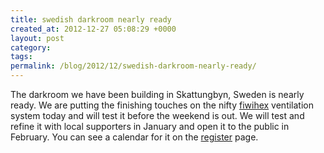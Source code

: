 ```yaml
---
title: swedish darkroom nearly ready
created_at: 2012-12-27 05:08:29 +0000
layout: post
category: 
tags: 
permalink: /blog/2012/12/swedish-darkroom-nearly-ready/
---
```


The darkroom we have been building in Skattungbyn, Sweden is nearly ready. We are putting the finishing touches on the nifty [fiwihex][1] ventilation system today and will test it before the weekend is out. We will test and refine it with local supporters in January and open it to the public in February. You can see a calendar for it on the [register][2] page.

   [1]: http://viking-house.ie/fine-wire-hrv.html
   [2]: /prepare/
